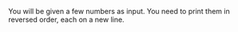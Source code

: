 You will be given a few numbers as input. You need to print them in reversed order, each on a new line.
